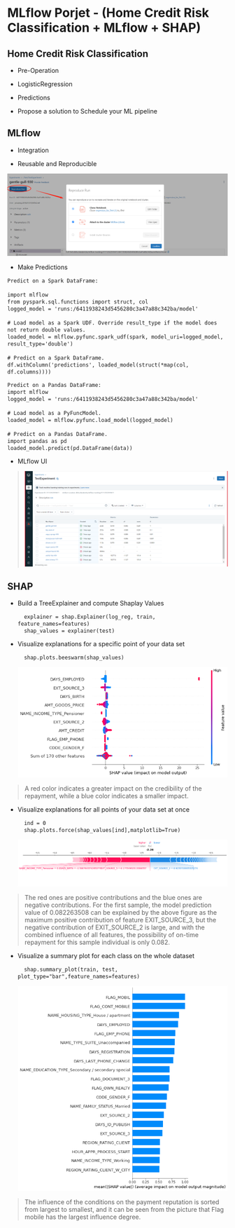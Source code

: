 # MLflow Porjet - (Home Credit Risk Classification + MLflow + SHAP)
## Home Credit Risk Classification
- Pre-Operation
>
- LogisticRegression
>
- Predictions
>
- Propose a solution to Schedule  your ML pipeline
>
## MLflow
- Integration
>
- Reusable and Reproducible

![Reproduce](https://github.com/JingtaoQ/App_of_BigData/blob/main/pic/Reproduce.png)

- Make Predictions

```
Predict on a Spark DataFrame:

import mlflow
from pyspark.sql.functions import struct, col
logged_model = 'runs:/6411938243d5456280c3a47a88c342ba/model'

# Load model as a Spark UDF. Override result_type if the model does not return double values.
loaded_model = mlflow.pyfunc.spark_udf(spark, model_uri=logged_model, result_type='double')

# Predict on a Spark DataFrame.
df.withColumn('predictions', loaded_model(struct(*map(col, df.columns))))
```

```
Predict on a Pandas DataFrame:
import mlflow
logged_model = 'runs:/6411938243d5456280c3a47a88c342ba/model'

# Load model as a PyFuncModel.
loaded_model = mlflow.pyfunc.load_model(logged_model)

# Predict on a Pandas DataFrame.
import pandas as pd
loaded_model.predict(pd.DataFrame(data))
```
- MLflow UI
> ![UI](https://github.com/JingtaoQ/App_of_BigData/blob/main/pic/UI.png "UI")

## SHAP
- Build a TreeExplainer and compute Shaplay Values
    <html>
      
        explainer = shap.Explainer(log_reg, train, feature_names=features)
        shap_values = explainer(test)
      
    </html>
- Visualize explanations for a specific point of your data set

    <html>
  
        shap.plots.beeswarm(shap_values)

    </html>   

  ![Visualize1](https://github.com/JingtaoQ/App_of_BigData/blob/main/pic/p3-1.png "Visualize1")

>A red color indicates a greater impact on the credibility of the repayment, while a blue color indicates a smaller impact.

- Visualize explanations for all points of  your data set at once
    <html>

        ind = 0
        shap.plots.force(shap_values[ind],matplotlib=True)

    </html>
  
  ![Visualize2](https://github.com/JingtaoQ/App_of_BigData/blob/main/pic/P3-2.png "Visualize2")
 >The red ones are positive contributions and the blue ones are negative contributions. For the first sample, the model prediction value of 0.082263508 can be explained by the above figure as the maximum positive contribution of feature EXIT_SOURCE_3, but the negative contribution of EXIT_SOURCE_2 is large, and with the combined influence of all features, the possibility of on-time repayment for this sample individual is only 0.082.  
- Visualize a summary plot for each class on the whole dataset
    <html>

        shap.summary_plot(train, test, plot_type="bar",feature_names=features)

    </html>

  ![Visualize3](https://github.com/JingtaoQ/App_of_BigData/blob/main/pic/P3-3.png "Visualize3")
 >The influence of the conditions on the payment reputation is sorted from largest to smallest, and it can be seen from the picture that Flag mobile has the largest influence degree.
